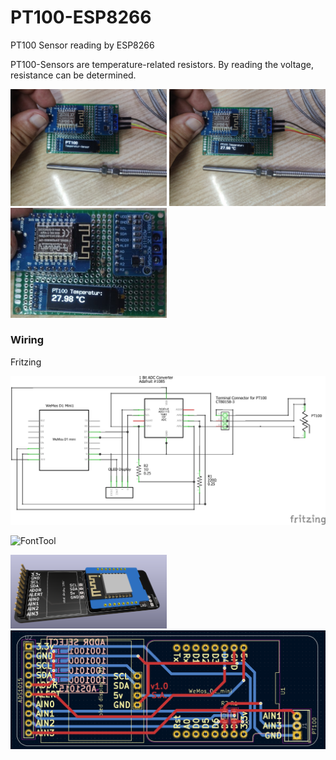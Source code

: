 # PT100-ESP8266
PT100 Sensor reading by ESP8266

PT100-Sensors are temperature-related resistors. By reading the voltage, resistance can be determined.

<p float="left">
  <img src="/resources/00_PT100_intro-description.jpg" width="250" />
  <img src="/resources/00_PT100_sensor-reading.jpg" width="250" /> 
  <img src="/resources/board.JPG" width="250" />
</p>




### Wiring

Fritzing
<p float="left">
  <img src="/resources/Sketch_Schaltplan.png" width="800" />
</p>

![FontTool](https://github.com/squix78/esp8266-oled-ssd1306/raw/master/resources/FontTool.png)



<p float="left">
  <img src="/resources/ESP8266_PCB_RENDER.png" width="250" />
  <img src="/resources/ESP8266_PCB.png" /> 
</p>
